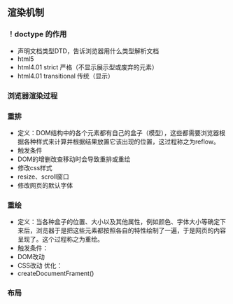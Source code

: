 ## 渲染机制

### ！doctype 的作用
- 声明文档类型DTD，告诉浏览器用什么类型解析文档
- html5
- html4.01 strict 严格（不显示展示型或废弃的元素）
- html4.01 transitional 传统（显示）

### 浏览器渲染过程

### 重排
- 定义：DOM结构中的各个元素都有自己的盒子（模型），这些都需要浏览器根据各种样式来计算并根据结果放置它该出现的位置，这过程称之为reflow。
- 触发条件
- DOM的增删改查移动时会导致重排或重绘
- 修改css样式
- resize、scroll窗口
- 修改网页的默认字体 
### 重绘
- 定义：当各种盒子的位置、大小以及其他属性，例如颜色、字体大小等确定下来后，浏览器于是把这些元素都按照各自的特性绘制了一遍，于是网页的内容呈现了。这个过程称之为重绘。
- 触发条件：
- DOM改动
- CSS改动
优化：
- createDocumentFrament()


### 布局
